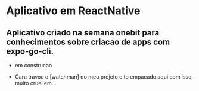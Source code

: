 # Aplicativo em ReactNative

## Aplicativo criado na semana onebit para conhecimentos sobre criacao de apps com expo-go-cli.

* em construcao

* Cara travou o [watchman] do meu projeto e to empacado aqui com isso, muito cruel em...
